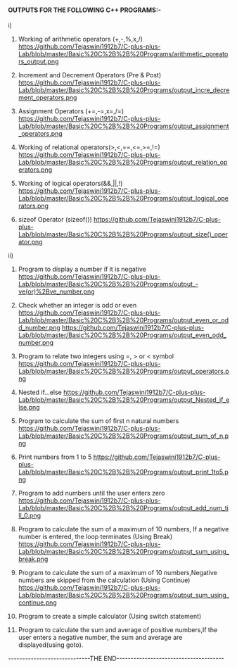 #### OUTPUTS FOR THE FOLLOWING C++ PROGRAMS:-

i)

1. Working of arithmetic operators (+,-,%,x,/)
https://github.com/Tejaswini1912b7/C-plus-plus-Lab/blob/master/Basic%20C%2B%2B%20Programs/arithmetic_opreators_output.png

2. Increment and Decrement Operators (Pre & Post)
https://github.com/Tejaswini1912b7/C-plus-plus-Lab/blob/master/Basic%20C%2B%2B%20Programs/output_incre_decrement_operators.png

3. Assignment Operators (+=,-=,x=,/=)
https://github.com/Tejaswini1912b7/C-plus-plus-Lab/blob/master/Basic%20C%2B%2B%20Programs/output_assignment_operators.png

4. Working of relational operators(>,<,==,<=,>=,!=)
https://github.com/Tejaswini1912b7/C-plus-plus-Lab/blob/master/Basic%20C%2B%2B%20Programs/output_relation_operators.png

5. Working of logical operators(&&,||,!)
https://github.com/Tejaswini1912b7/C-plus-plus-Lab/blob/master/Basic%20C%2B%2B%20Programs/output_logical_operators.png

6. sizeof Operator (sizeof())
https://github.com/Tejaswini1912b7/C-plus-plus-Lab/blob/master/Basic%20C%2B%2B%20Programs/output_size()_operator.png


ii)

1. Program to display a number if it is negative
https://github.com/Tejaswini1912b7/C-plus-plus-Lab/blob/master/Basic%20C%2B%2B%20Programs/output_-ve(or)%2Bve_number.png

2. Check whether an integer is odd or even
https://github.com/Tejaswini1912b7/C-plus-plus-Lab/blob/master/Basic%20C%2B%2B%20Programs/output_even_or_odd_number.png
https://github.com/Tejaswini1912b7/C-plus-plus-Lab/blob/master/Basic%20C%2B%2B%20Programs/output_even_odd_number.png

3. Program to relate two integers using =, > or < symbol
https://github.com/Tejaswini1912b7/C-plus-plus-Lab/blob/master/Basic%20C%2B%2B%20Programs/output_operators.png

4. Nested if...else
https://github.com/Tejaswini1912b7/C-plus-plus-Lab/blob/master/Basic%20C%2B%2B%20Programs/output_Nested_if_else.png

5. Program to calculate the sum of first n natural numbers
https://github.com/Tejaswini1912b7/C-plus-plus-Lab/blob/master/Basic%20C%2B%2B%20Programs/output_sum_of_n.png

6. Print numbers from 1 to 5
https://github.com/Tejaswini1912b7/C-plus-plus-Lab/blob/master/Basic%20C%2B%2B%20Programs/output_print_1to5.png

7. Program to add numbers until the user enters zero
https://github.com/Tejaswini1912b7/C-plus-plus-Lab/blob/master/Basic%20C%2B%2B%20Programs/output_add_num_till_0.png

8. Program to calculate the sum of a maximum of 10 numbers, If a negative number is entered, the loop terminates (Using Break)
https://github.com/Tejaswini1912b7/C-plus-plus-Lab/blob/master/Basic%20C%2B%2B%20Programs/output_sum_using_break.png

9.  Program to calculate the sum of a maximum of 10 numbers,Negative numbers are skipped from the calculation (Using Continue)
https://github.com/Tejaswini1912b7/C-plus-plus-Lab/blob/master/Basic%20C%2B%2B%20Programs/output_sum_using_continue.png

10. Program to create a simple calculator (Using switch statement)


11. Program to calculate the sum and average of positive numbers,If the user enters a negative number, the sum and average are displayed(using goto).


-----------------------------THE END--------------------------------------
